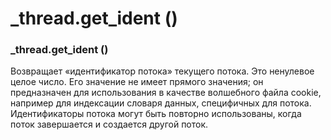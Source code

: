 # \_thread.get\_ident \(\)

### \_thread.get\_ident \(\)

Возвращает «идентификатор потока» текущего потока. Это ненулевое целое число. Его значение не имеет прямого значения; он предназначен для использования в качестве волшебного файла cookie, например для индексации словаря данных, специфичных для потока. Идентификаторы потока могут быть повторно использованы, когда поток завершается и создается другой поток.

